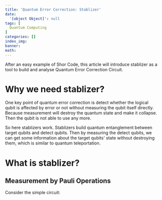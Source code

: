 ```yaml
---
title: 'Quantum Error Correction: Stablizer'
date:
  '[object Object]': null
tags: [
  Quantum Computing
]
categories: []
index_img:
banner:
math:
---
```


<!-- @format -->
After an easy example of Shor Code, this article will introduce stablizer as a tool to build and analyse Quantum Error Correction Circuit.

# Why we need stablizer?

One key point of quantum error correction is detect whether the logical qubit is affected by error or not without measuring the qubit itself directly. Because measurement will destroy the quantum state and make it collapse. Then the qubit is not able to use any more. 

So here stablizers work. Stablizers build quantum entanglement between target qubits and detect qubits. Then by measuring the detect qubits, we can get some information about the target qubits' state without destroying them, which is similar to quantum teleportation.

# What is stablizer?

## Measurement by Pauli Operations

Consider the simple circuit:

